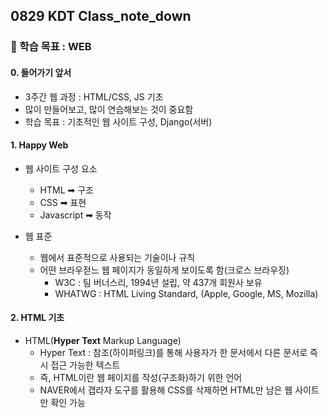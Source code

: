 ## 0829 KDT Class_note_down

### 🎯 학습 목표 : WEB

#### 0. 들어가기 앞서

- 3주간 웹 과정 : HTML/CSS,  JS 기초
- 많이 만들어보고, 많이 연습해보는 것이 중요함
- 학습 목표 : 기초적인 웹 사이트 구성, Django(서버)



#### 1. Happy Web

- 웹 사이트 구성 요소
  - HTML ➡ 구조
  - CSS ➡ 표현 
  - Javascript ➡ 동작

- 웹 표준
  - 웹에서 표준적으로 사용되는 기술이나 규칙
  - 어떤 브라우젇느 웹 페이지가 동일하게 보이도록 함(크로스 브라우징)
    - W3C : 팀 버너스리, 1994년 설립, 약 437개 회원사 보유
    - WHATWG : HTML Living Standard, (Apple, Google, MS, Mozilla)



#### 2. HTML 기초

- HTML(**Hyper Text** Markup Language)
  - Hyper Text : 참조(하이퍼링크)를 통해 사용자가 한 문서에서 다른 문서로 즉시 접근 가능한 텍스트
  - 즉, HTML이란 웹 페이지를 작성(구조화)하기 위한 언어
  - NAVER에서 갭라자 도구를 활용해 CSS를 삭제하면 HTML만 남은 웹 사이트만 확인 가능
